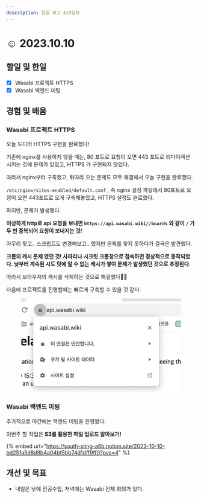 ```yaml
---
description: 일일 회고 419일차
---
```


# ☺ 2023.10.10

## 할일 및 한일&#x20;

* [x] Wasabi 프로젝트 HTTPS&#x20;
* [x] Wasabi 백엔드 미팅&#x20;

## 경험 및 배움&#x20;

### Wasabi 프로젝트 HTTPS&#x20;

오늘 드디어 HTTPS 구현을 완료했다!

기존에 nginx를 사용하지 않을 때는, 80 포트로 요청이 오면 443 포트로 리다이렉션 시키는 것에 문제가 있었고, HTTPS 가 구현되지 않았다.

따라서 nginx부터 구축했고, 뒤따라 오는 문제도 모두 해결해서 오늘 구현을 완료했다.

`/etc/nginx/sites-enabled/default.conf` , 즉 nginx 설정 파일에서 80포트로 요청이 오면 443포트로 오게 구축해놓았고, HTTPS 설정도 완료했다.

하지만, 문제가 발생했다.

**이상하게 http로 api 요청을 보내면 `https://api.wasabi.wiki//boards` 와 같이 `/` 가 두 번 중복되어 요청이 보내지는 것!**

아무리 찾고.. 스크립트도 변경해보고.. 했지만 문제를 찾지 못하다가 결국은 발견했다.

**크롬의 캐시 문제 였던 것! 사파리나 시크릿 크롬창으로 접속하면 정상적으로 동작되었다. 낮부터 계속된 시도 탓에 알 수 없는 캐시가 쌓여 문제가 발생했던 것으로 추정된다.**

따라서 브라우저의 캐시를 삭제하는 것으로 해결했다👍🏻

다음에 프로젝트를 진행할때는 빠르게 구축할 수 있을 것 같다.

<figure><img src="../.gitbook/assets/image (1).png" alt=""><figcaption></figcaption></figure>

### Wasabi 백엔드 미팅&#x20;

추가적으로 야간에는 백엔드 미팅을 진행했다.

이번주 할 작업은 **S3를 활용한 파일 업로드 알아보기!**

{% embed url="https://south-sting-a6b.notion.site/2023-10-10-bd251a5d8d9b4a04bf5bb74d1dff9ff0?pvs=4" %}

## 개선 및 목표&#x20;

* 내일은 낮에 전공수업, 저녁에는 Wasabi 전체 회의가 있다.&#x20;
